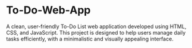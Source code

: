 # To-Do-Web-App
A clean, user-friendly To-Do List web application developed using HTML, CSS, and JavaScript. This project is designed to help users manage daily tasks efficiently, with a minimalistic and visually appealing interface.
